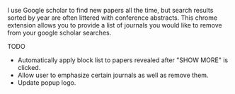 I use Google scholar to find new papers all the time, but search results sorted by year are often littered with conference abstracts.
This chrome extension allows you to provide a list of journals you would like to remove from your google scholar searches.

TODO
- Automatically apply block list to papers revealed after "SHOW MORE" is clicked.
- Allow user to emphasize certain journals as well as remove them.
- Update popup logo.